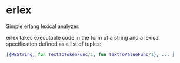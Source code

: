 # erlex
Simple erlang lexical analyzer.

erlex takes executable code in the form of a string and a lexical specification defined as a list of tuples:

```Erlang
[{REString, fun TextToTokenFunc/1, fun TextToValueFunc/1}, ... ]
```